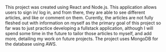 This project was created using React and Node.js. This application allows users to sign in/ log in, and from there, they are able to see different articles, and like or comment on them. Curently, the articles are not fully fleshed out with information on myself as the primary goal of this project so far was to just practice developing a fullstack application, although I will spend some time in the future to tailor those articles to myself, and add more, detailing my work on future projects. The project uses MongoDB for the database using AWS.
